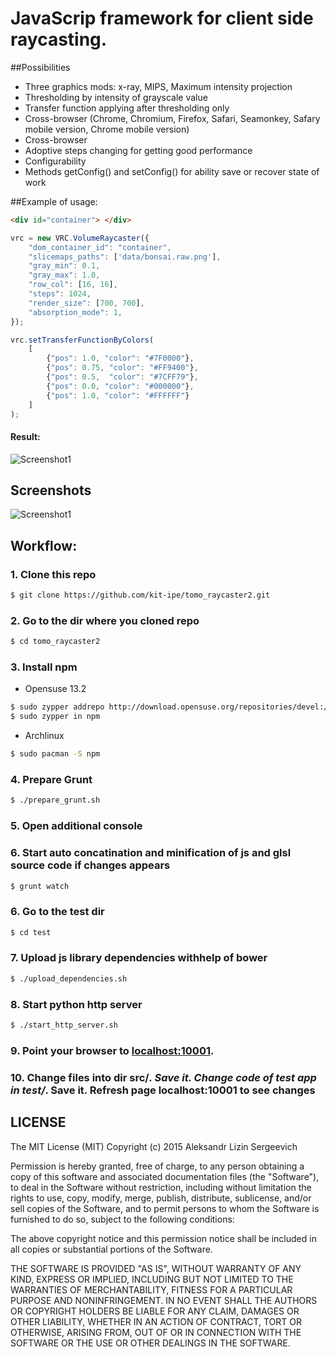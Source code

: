 JavaScrip framework for client side raycasting.
====================

##Possibilities
- Three graphics mods: x-ray, MIPS, Maximum intensity projection
- Thresholding by intensity of grayscale value
- Transfer function applying after thresholding only
- Cross-browser (Chrome, Chromium, Firefox, Safari, Seamonkey, Safary mobile version, Chrome mobile version)
- Cross-browser
- Adoptive steps changing for getting good performance
- Configurability
- Methods getConfig() and setConfig() for ability save or recover state of work

##Example of usage:

```html
<div id="container"> </div>
```
```javascript
vrc = new VRC.VolumeRaycaster({
	"dom_container_id": "container",
	"slicemaps_paths": ['data/bonsai.raw.png'],
	"gray_min": 0.1,
	"gray_max": 1.0,
	"row_col": [16, 16],
	"steps": 1024,
	"render_size": [700, 700],
	"absorption_mode": 1,
});

vrc.setTransferFunctionByColors(
	[
        {"pos": 1.0, "color": "#7F0000"},
        {"pos": 0.75, "color": "#FF9400"},
        {"pos": 0.5,  "color": "#7CFF79"},
        {"pos": 0.0, "color": "#000000"},
        {"pos": 1.0, "color": "#FFFFFF"}
    ]
);
```

#### Result:
![Screenshot1](https://raw.githubusercontent.com/kit-ipe/tomo_raycaster2/master/docs/screenshot_mode1.png)

## Screenshots

![Screenshot1](https://raw.githubusercontent.com/kit-ipe/tomo_raycaster2/master/docs/screenshot.png)

## Workflow:
### 1. Clone this repo
```bash
$ git clone https://github.com/kit-ipe/tomo_raycaster2.git
```
### 2. Go to the dir where you cloned repo
```bash
$ cd tomo_raycaster2
```
### 3. Install npm
* Opensuse 13.2

```bash
$ sudo zypper addrepo http://download.opensuse.org/repositories/devel:/languages:/nodejs/openSUSE_13.2/ Node.js
$ sudo zypper in npm
```
* Archlinux
```bash
$ sudo pacman -S npm
```
### 4. Prepare Grunt
```bash
$ ./prepare_grunt.sh
```
### 5. Open additional console
### 6. Start auto concatination and minification of js and glsl source code if changes appears
```bash
$ grunt watch
```
### 6. Go to the test dir
```bash
$ cd test
```
### 7. Upload js library dependencies withhelp of bower
```bash
$ ./upload_dependencies.sh
```
### 8. Start python http server
```bash
$ ./start_http_server.sh

```
### 9. Point your browser to [localhost:10001](http://localhost:10001).

### 10. Change files into dir src/*. Save it. Change code of test app in test/*. Save it. Refresh page localhost:10001 to see changes

## LICENSE

The MIT License (MIT)
Copyright (c) 2015 Aleksandr Lizin Sergeevich

Permission is hereby granted, free of charge, to any person obtaining a copy of this software and associated documentation files (the "Software"), to deal in the Software without restriction, including without limitation the rights to use, copy, modify, merge, publish, distribute, sublicense, and/or sell copies of the Software, and to permit persons to whom the Software is furnished to do so, subject to the following conditions:

The above copyright notice and this permission notice shall be included in all copies or substantial portions of the Software.

THE SOFTWARE IS PROVIDED "AS IS", WITHOUT WARRANTY OF ANY KIND, EXPRESS OR IMPLIED, INCLUDING BUT NOT LIMITED TO THE WARRANTIES OF MERCHANTABILITY, FITNESS FOR A PARTICULAR PURPOSE AND NONINFRINGEMENT. IN NO EVENT SHALL THE AUTHORS OR COPYRIGHT HOLDERS BE LIABLE FOR ANY CLAIM, DAMAGES OR OTHER LIABILITY, WHETHER IN AN ACTION OF CONTRACT, TORT OR OTHERWISE, ARISING FROM, OUT OF OR IN CONNECTION WITH THE SOFTWARE OR THE USE OR OTHER DEALINGS IN THE SOFTWARE.